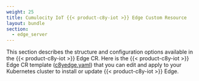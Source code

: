 ```yaml
---
weight: 25
title: Cumulocity IoT {{< product-c8y-iot >}} Edge Custom Resource
layout: bundle
section:
  - edge_server
---
```


This section describes the structure and configuration options available in the {{< product-c8y-iot >}} Edge CR. Here is the {{< product-c8y-iot >}} Edge CR template ([c8yedge.yaml](/files/edge-k8s/c8yedge.yaml)) that you can edit and apply to your Kubernetes cluster to install or update {{< product-c8y-iot >}} Edge.

